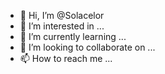 - 👋 Hi, I’m @Solacelor
- 👀 I’m interested in ...
- 🌱 I’m currently learning ...
- 💞️ I’m looking to collaborate on ...
- 📫 How to reach me ...

<!---
Solacelor/Solacelor is a ✨ special ✨ repository because its `README.md` (this file) appears on your GitHub profile.
You can click the Preview link to take a look at your changes.
--->

